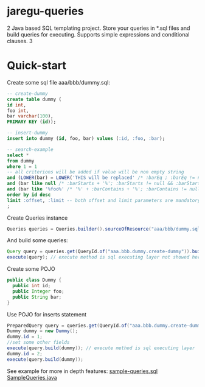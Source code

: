 # jaregu-queries
2
Java based SQL templating project. Store your queries in *.sql files and build queries for executing. Supports simple expressions and conditional clauses.
3

# Quick-start

Create some sql file aaa/bbb/dummy.sql:
``` sql
-- create-dummy
create table dummy (
id int, 
foo int, 
bar varchar(100),
PRIMARY KEY (id));

-- insert-dummy
insert into dummy (id, foo, bar) values (:id, :foo, :bar);

-- search-example
select *
from dummy
where 1 = 1
-- all criterions will be added if value will be non empty string
and (LOWER(bar) = LOWER('THIS will be replaced' /* :barEq ; :barEq != null && :barEq != '' */) 
and (bar like null /* :barStarts + '%'; :barStarts != null && :barStarts != '' */)
and (bar like '%foo%' /* '%' + :barContains + '%'; :barContains != null && :barContains != '' */)
order by id desc
limit :offset, :limit -- both offset and limit parameters are mandatory, so they have to be supplied
;

```
Create Queries instance
```java
Queries queries = Queries.builder().sourceOfResource("aaa/bbb/dummy.sql").build();
```

And build some queries:
```java
Query query = queries.get(QueryId.of("aaa.bbb.dummy.create-dummy")).build();
execute(query); // execute method is sql executing layer not showed here
```

Create some POJO
```java
public class Dummy {
  public int id;
  public Integer foo;
  public String bar;
}
```

Use POJO for inserts statement
```java
PreparedQuery query = queries.get(QueryId.of("aaa.bbb.dummy.create-dummy"));
Dummy dummy = new Dummy();
dummy.id = 1;
//set some other fields
execute(query.build(dummy)); // execute method is sql executing layer
dummy.id = 2;
execute(query.build(dummy));
```
See example for more in depth features: [sample-queries.sql](https://github.com/jaregu/queries/blob/master/src/example/resources/com/jaregu/queries/example/sample-queries.sql) [SampleQueries.java](https://github.com/jaregu/queries/blob/master/src/example/java/com/jaregu/queries/example/SampleQueries.java)
